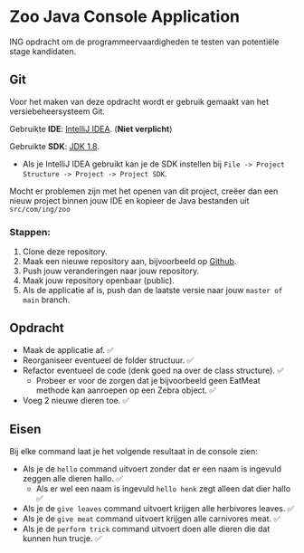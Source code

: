 ﻿# Zoo Java Console Application
ING opdracht om de programmeervaardigheden te testen van potentiële stage kandidaten.

## Git
Voor het maken van deze opdracht wordt er gebruik gemaakt van het versiebeheersysteem Git.

Gebruikte **IDE**: [IntelliJ IDEA](https://www.jetbrains.com/idea/). (**Niet verplicht**)

Gebruikte **SDK**: [JDK 1.8](https://bitbucket.org/corebankresearch/zoo/downloads/java-1.8.0-openjdk-1.8.0.212-3.b04.redhat.windows.x86_64.zip).
- Als je IntelliJ IDEA gebruikt kan je de SDK instellen bij `File -> Project Structure -> Project -> Project SDK`.

Mocht er problemen zijn met het openen van dit project, creëer dan een nieuw project binnen jouw IDE en kopieer de Java bestanden uit `src/com/ing/zoo`

### Stappen:
1. Clone deze repository.
2. Maak een nieuwe repository aan, bijvoorbeeld op [Github](https://www.github.com).
3. Push jouw veranderingen naar jouw repository.
4. Maak jouw repository openbaar (public).
5. Als de applicatie af is, push dan de laatste versie naar jouw `master of main` branch.

## Opdracht
- Maak de applicatie af. ✅
- Reorganiseer eventueel de folder structuur. ✅
- Refactor eventueel de code (denk goed na over de class structure). ✅
	- Probeer er voor de zorgen dat je bijvoorbeeld geen EatMeat methode kan aanroepen op een Zebra object. ✅
- Voeg 2 nieuwe dieren toe. ✅

## Eisen
Bij elke command laat je het volgende resultaat in de console zien:
- Als je de `hello` command uitvoert zonder dat er een naam is ingevuld zeggen alle dieren hallo. ✅
	- Als er wel een naam is ingevuld `hello henk` zegt alleen dat dier hallo ✅
- Als je de `give leaves` command uitvoert krijgen alle herbivores leaves. ✅
- Als je de `give meat` command uitvoert krijgen alle carnivores meat. ✅
- Als je de `perform trick` command uitvoert doen alle dieren die dat kunnen hun trucje. ✅
